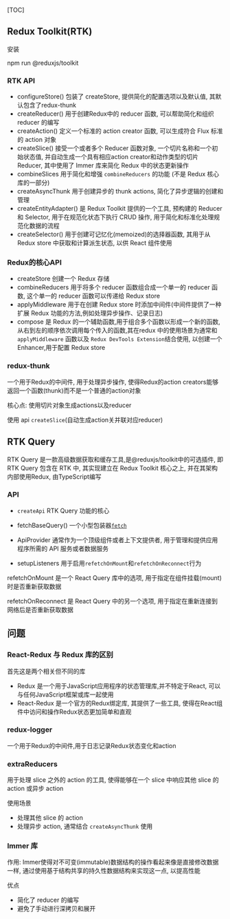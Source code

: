 [TOC]

## Redux Toolkit(RTK)

安装

npm run @reduxjs/toolkit

### RTK API

- configureStore()  包装了 createStore, 提供简化的配置选项以及默认值, 其默认包含了redux-thunk
- createReducer() 用于创建Redux中的 reducer 函数, 可以帮助简化和组织 reducer 的编写
- createAction()  定义一个标准的 action creator 函数, 可以生成符合 Flux 标准的 action 对象
- createSlice() 接受一个或者多个 Reducer 函数对象, 一个切片名称和一个初始状态值, 并自动生成一个具有相应action creator和动作类型的切片 Reducer, 其中使用了 Immer 库来简化 Redux 中的状态更新操作
- combineSlices 用于简化和增强 `combineReducers` 的功能 (不是 Redux 核心库的一部分)
- createAsyncThunk 用于创建异步的 thunk actions, 简化了异步逻辑的创建和管理
- createEntityAdapter() 是 Redux Toolkit 提供的一个工具, 预构建的 Reducer 和 Selector, 用于在规范化状态下执行 CRUD 操作, 用于简化和标准化处理规范化数据的流程
- createSelector() 用于创建可记忆化(memoized)的选择器函数, 其用于从 Redux store 中获取和计算派生状态, 以供 React 组件使用

### Redux的核心API

- createStore 创建一个 Redux 存储
- combineReducers 用于将多个 reducer 函数组合成一个单一的 reducer 函数, 这个单一的 reducer 函数可以传递给 Redux store
- applyMiddleware 用于在创建 Redux store 时添加中间件(中间件提供了一种扩展 Redux 功能的方法,例如处理异步操作、记录日志)
- compose 是 Redux 的一个辅助函数,用于组合多个函数以形成一个新的函数,从右到左的顺序依次调用每个传入的函数,其在redux 中的使用场景为通常和`applyMiddleware` 函数以及 `Redux DevTools Extension`结合使用, 以创建一个 Enhancer,用于配置 Redux store

### redux-thunk

一个用于Redux的中间件, 用于处理异步操作, 使得Redux的action creators能够返回一个函数(thunk)而不是一个普通的action对象

核心点: 使用切片对象生成actions以及reducer

使用 api `createSlice`(自动生成action关并联对应reducer)

## RTK Query

RTK Query 是一款高级数据获取和缓存工具,是@reduxjs/toolkit中的可选插件, 即 RTK Query 包含在 RTK 中, 其实现建立在 Redux Toolkit 核心之上, 并在其架构内部使用Redux, 由TypeScript编写

### API

- `createApi` RTK Query 功能的核心

- fetchBaseQuery() 一个小型包装器[`fetch`](https://developer.mozilla.org/en-US/docs/Web/API/Fetch_API)

- ApiProvider 通常作为一个顶级组件或者上下文提供者, 用于管理和提供应用程序所需的 API 服务或者数据服务

- setupListeners 用于启用`refetchOnMount`和`refetchOnReconnect`行为

refetchOnMount 是一个 React Query 库中的选项, 用于指定在组件挂载(mount)时是否重新获取数据

refetchOnReconnect 是 React Query 中的另一个选项, 用于指定在重新连接到网络后是否重新获取数据

## 问题

### React-Redux 与 Redux 库的区别

首先这是两个相关但不同的库

- Redux 是一个用于JavaScript应用程序的状态管理库,并不特定于React, 可以与任何JavaScript框架或库一起使用
- React-Redux 是一个官方的Redux绑定库, 其提供了一些工具, 使得在React组件中访问和操作Redux状态更加简单和直观

### redux-logger

一个用于Redux的中间件,用于日志记录Redux状态变化和action

### extraReducers

用于处理 slice 之外的 action 的工具, 使得能够在一个 slice 中响应其他 slice 的 action 或异步 action

使用场景

- 处理其他 slice 的 action
- 处理异步 action, 通常结合 `createAsyncThunk` 使用

### Immer 库

作用: Immer使得对不可变(immutable)数据结构的操作看起来像是直接修改数据一样, 通过使用基于结构共享的持久性数据结构来实现这一点, 以提高性能

优点

- 简化了 reducer 的编写
- 避免了手动进行深拷贝和展开